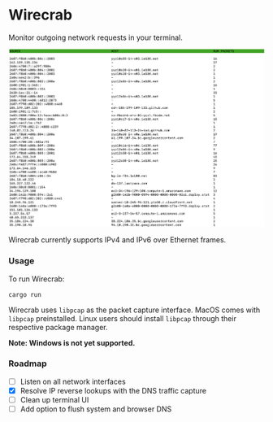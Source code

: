 # Wirecrab

Monitor outgoing network requests in your terminal.

![example](/static/ex1.png)

Wirecrab currently supports IPv4 and IPv6 over Ethernet frames.


### Usage
To run Wirecrab:

```
cargo run
```

Wirecrab uses `libpcap` as the packet capture interface. MacOS comes with `libpcap` preinstalled. Linux users should install `libpcap` through their respective package manager.

**Note: Windows is not yet supported.**


### Roadmap
- [ ] Listen on all network interfaces
- [x] Resolve IP reverse lookups with the DNS traffic capture
- [ ] Clean up terminal UI
- [ ] Add option to flush system and browser DNS